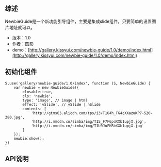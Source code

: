 ## 综述

NewbieGuide是一个新功能引导组件，主要是集成slide组件，只要简单的设置图片地址就可以。

* 版本：1.0
* 作者：圆影
* demo：[http://gallery.kissyui.com/newbie-guide/1.0/demo/index.html](http://gallery.kissyui.com/newbie-guide/1.0/demo/index.html)

## 初始化组件
		
    S.use('gallery/newbie-guide/1.0/index', function (S, NewbieGuide) {
        var newbie = new NewbieGuide({
            closable:true,
            cls: 'newbie',
            type: 'image', // image | html
            effect: 'vSlide', // vSlide | hSlide
            contents: [
                'http://gtms03.alicdn.com/tps/i3/T1O4h_FG4cXXazuKP7-520-280.jpg',
                'http://i.mmcdn.cn/simba/img/T15_F7FGpdXXb1upjX.jpg',
                'http://i.mmcdn.cn/simba/img/T1U0JuFHBbXXb1upjX.jpg'
            ] 
        });
        newbie.show();
    })
	
	

## API说明
